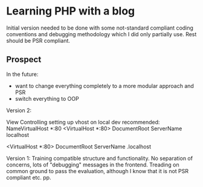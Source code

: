 # Learning PHP with a blog

Initial version needed to be done with some not-standard compliant coding conventions and debugging methodology which I did only partially use. Rest should be PSR compliant.

## Prospect

In the future:
* want to change everything completely to a more modular approach and PSR
* switch everything to OOP

Version 2:

View Controlling
setting up vhost on local dev recommended:
NameVirtualHost *:80
<VirtualHost *:80>
 DocumentRoot <your htdocs>
 ServerName localhost
</VirtualHost>

<VirtualHost *:80>
 DocumentRoot <your htdocs><yourprojectname>
 ServerName <yourprojectname>.localhost
</VirtualHost>

Version 1:
Training compatible structure and functionality. No separation of concerns, lots of "debugging" messages in the frontend.
Treading on common ground to pass the evaluation, although I know that it is not PSR compliant etc. pp.
